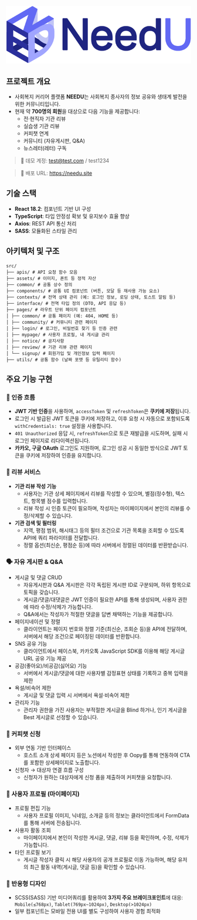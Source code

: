 ![](https://github.com/Code-KHJ/needu-frontend-react/blob/main/src/assets/images/logo_NeedU.png?raw=true)

## 프로젝트 개요

- 사회복지 커리어 플랫폼 **NEEDU**는 사회복지 종사자의 정보 공유와 생태계 발전을 위한 커뮤니티입니다.
- 현재 약 **700명의 회원**을 대상으로 다음 기능을 제공합니다:
  - 전·현직자 기관 리뷰
  - 실습생 기관 리뷰
  - 커피챗 연계
  - 커뮤니티 (자유게시판, Q&A)
  - 뉴스레터(레터) 구독

> 🧪 데모 계정: test@test.com / test1234

> 🔗 배포 URL: https://needu.site

## 기술 스택

- **React 18.2**: 컴포넌트 기반 UI 구성
- **TypeScript**: 타입 안정성 확보 및 유지보수 효율 향상
- **Axios**: REST API 통신 처리
- **SASS**: 모듈화된 스타일 관리

## 아키텍처 및 구조

```
src/
├── apis/ # API 요청 함수 모음
├── assets/ # 이미지, 폰트 등 정적 자산
├── common/ # 공통 상수 정의
├── components/ # 공통 UI 컴포넌트 (버튼, 모달 등 재사용 가능 요소)
├── contexts/ # 전역 상태 관리 (예: 로그인 정보, 로딩 상태, 토스트 알림 등)
├── interface/ # 전역 타입 정의 (DTO, API 응답 등)
├── pages/ # 라우트 단위 페이지 컴포넌트
│ ├── common/ # 공통 페이지 (예: 404, HOME 등)
│ ├── community/ # 커뮤니티 관련 페이지
│ ├── login/ # 로그인, 비밀번호 찾기 등 인증 관련
│ ├── mypage/ # 사용자 프로필, 내 게시글 관리
│ ├── notice/ # 공지사항
│ ├── review/ # 기관 리뷰 관련 페이지
│ └── signup/ # 회원가입 및 개인정보 입력 페이지
├── utils/ # 공통 함수 (날짜 포맷 등 유틸리티 함수)
```

## 주요 기능 구현

### 🔐 인증 흐름

- **JWT 기반 인증**을 사용하며, `accessToken` 및 `refreshToken`은 **쿠키에 저장**됩니다.
- 로그인 시 발급된 JWT 토큰을 쿠키에 저장하고, 이후 요청 시 자동으로 포함되도록 `withCredentials: true` 설정을 사용합니다.
- `401 Unauthorized` 응답 시, `refreshToken`으로 토큰 재발급을 시도하며, 실패 시 로그인 페이지로 리다이렉션됩니다.
- **카카오, 구글 OAuth** 로그인도 지원하며, 로그인 성공 시 동일한 방식으로 JWT 토큰을 쿠키에 저장하여 인증을 유지합니다.

### 📝 리뷰 서비스

- **기관 리뷰 작성 기능**
  - 사용자는 기관 상세 페이지에서 리뷰를 작성할 수 있으며, 별점(정수형), 텍스트, 항목별 점수를 입력합니다.
  - 리뷰 작성 시 인증 토큰이 필요하며, 작성자는 마이페이지에서 본인의 리뷰를 수정/삭제할 수 있습니다.
- **기관 검색 및 필터링**
  - 지역, 평점 범위, 해시태그 등의 필터 조건으로 기관 목록을 조회할 수 있도록 API에 쿼리 파라미터를 전달합니다.
  - 정렬 옵션(최신순, 평점순 등)에 따라 서버에서 정렬된 데이터를 반환받습니다.

### 🗣 자유 게시판 & Q&A

- 게시글 및 댓글 CRUD
  - 자유게시판과 Q&A 게시판은 각각 독립된 게시판 ID로 구분되며, 하위 항목으로 토픽을 갖습니다.
  - 게시글/댓글/대댓글은 JWT 인증이 필요한 API를 통해 생성되며, 사용자 권한에 따라 수정/삭제가 가능합니다.
  - Q&A에서는 작성자가 적절한 댓글을 답변 채택하는 기능을 제공합니다.
- 페이지네이션 및 정렬
  - 클라이언트는 페이지 번호와 정렬 기준(최신순, 조회순 등)을 API에 전달하며, 서버에서 해당 조건으로 페이징된 데이터를 반환합니다.
- SNS 공유 기능
  - 클라이언트에서 페이스북, 카카오톡 JavaScript SDK를 이용해 해당 게시글 URL 공유 기능 제공
- 공감(좋아요)/비공감(싫어요) 기능
  - 서버에서 게시글/댓글에 대한 사용자별 감정표현 상태를 기록하고 중복 입력을 제한
- 욕설/비속어 제한
  - 게시글 및 댓글 입력 시 서버에서 욕설·비속어 제한
- 관리자 기능
  - 관리자 권한을 가진 사용자는 부적절한 게시글을 Blind 하거나, 인기 게시글을 Best 게시글로 선정할 수 있습니다.

### 💬 커피챗 신청

- 외부 연동 기반 인터페이스
  - 호스트 소개 상세 페이지 등은 노션에서 작성한 후 Oopy를 통해 연동하여 CTA를 포함한 상세페이지로 노출합니다.
- 신청자 → 대상자 연결 흐름 구성
  - 신청자가 원하는 대상자에게 신청 폼을 제출하여 커피챗을 요청합니다.

### 👤 사용자 프로필 (마이페이지)

- 프로필 편집 기능
  - 사용자 프로필 이미지, 닉네임, 소개글 등의 정보는 클라이언트에서 FormData를 통해 서버에 전송됩니다.
- 사용자 활동 조회
  - 마이페이지에서 본인이 작성한 게시글, 댓글, 리뷰 등을 확인하며, 수정, 삭제가 가능합니다.
- 타인 프로필 보기
  - 게시글 작성자 클릭 시 해당 사용자의 공개 프로필로 이동 가능하며, 해당 유저의 최근 활동 내역(게시글, 댓글 등)을 확인할 수 있습니다.

### 📱 반응형 디자인

- SCSS(SASS) 기반 미디어쿼리를 활용하여 **3가지 주요 브레이크포인트**에 대응: `Mobile(≤768px)`, `Tablet(769px~1024px)`, `Desktop(>1024px)`
- 일부 컴포넌트는 모바일 전용 UI를 별도 구성하여 사용자 경험 최적화
